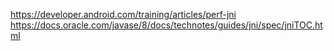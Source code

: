 https://developer.android.com/training/articles/perf-jni
https://docs.oracle.com/javase/8/docs/technotes/guides/jni/spec/jniTOC.html